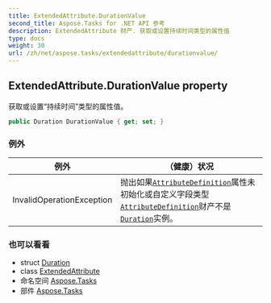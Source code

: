 ```yaml
---
title: ExtendedAttribute.DurationValue
second_title: Aspose.Tasks for .NET API 参考
description: ExtendedAttribute 财产. 获取或设置持续时间类型的属性值
type: docs
weight: 30
url: /zh/net/aspose.tasks/extendedattribute/durationvalue/
---
```

## ExtendedAttribute.DurationValue property

获取或设置“持续时间”类型的属性值。

```csharp
public Duration DurationValue { get; set; }
```

### 例外

| 例外 | （健康）状况 |
| --- | --- |
| InvalidOperationException | 抛出如果[`AttributeDefinition`](../attributedefinition/)属性未初始化或自定义字段类型[`AttributeDefinition`](../attributedefinition/)财产不是[`Duration`](../../duration/)实例。 |

### 也可以看看

* struct [Duration](../../duration/)
* class [ExtendedAttribute](../)
* 命名空间 [Aspose.Tasks](../../extendedattribute/)
* 部件 [Aspose.Tasks](../../../)


